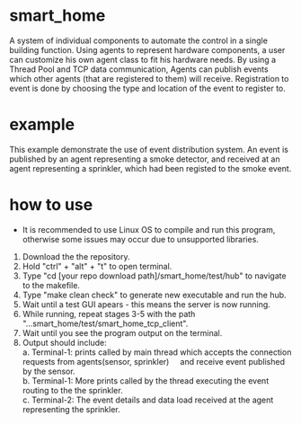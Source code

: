 # smart_home
A system of individual components to automate the control in a single building function.
Using agents to represent hardware components, a user can customize his own agent class to fit his hardware needs.
By using a Thread Pool and TCP data communication, Agents can publish events which other agents (that are registered to them) will receive.
Registration to event is done by choosing the type and location of the event to register to.

# example
This example demonstrate the use of event distribution system.
An event is published by an agent representing a smoke detector, and received at an agent representing a sprinkler, which had been registed to the smoke event.

# how to use
* It is recommended to use Linux OS to compile and run this program, otherwise some issues may occur due to unsupported libraries.
1. Download the the repository.
2. Hold "ctrl" + "alt" + "t" to open terminal.
3. Type "cd [your repo download path]/smart_home/test/hub" to navigate to the makefile.
4. Type "make clean check" to generate new executable and run the hub. 
5. Wait until a test GUI apears - this means the server is now running.
6. While running, repeat stages 3-5 with the path "...smart_home/test/smart_home_tcp_client".
7. Wait until you see the program output on the terminal.
8. Output should include:<br />
  a. Terminal-1: prints called by main thread which accepts the connection requests from agents(sensor, sprinkler) &nbsp;&nbsp;&nbsp;&nbsp;and receive event published by the sensor.<br />
  b. Terminal-1: More prints called by the thread executing the event routing to the the sprinkler.<br />
  c. Terminal-2: The event details and data load received at the agent representing the sprinkler.
